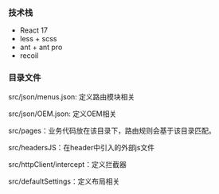 ### 技术栈

- React 17 
- less + scss
- ant + ant pro
- recoil

### 目录文件
src/json/menus.json: 定义路由模块相关

src/json/OEM.json: 定义OEM相关

src/pages：业务代码放在该目录下，路由规则会基于该目录匹配。

src/headersJS：在header中引入的外部js文件

src/httpClient/intercept：定义拦截器

src/defaultSettings：定义布局相关
